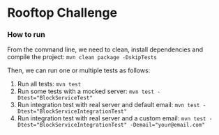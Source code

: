 # Rooftop Challenge

### How to run
From the command line, we need to clean, install dependencies and compile the project: `mvn clean package -DskipTests`

Then, we can run one or multiple tests as follows:
1. Run all tests: `mvn test`
2. Run some tests with a mocked server: `mvn test -Dtest="BlockServiceTest"`
3. Run integration test with real server and default email: `mvn test -Dtest="BlockServiceIntegrationTest"`
4. Run integration test with real server and a custom email: `mvn test -Dtest="BlockServiceIntegrationTest" -Demail="your@email.com"`